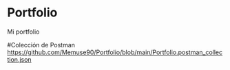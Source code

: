 # Portfolio
Mi portfolio

#Colección de Postman
https://github.com/Memuse90/Portfolio/blob/main/Portfolio.postman_collection.json
